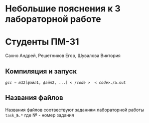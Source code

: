 # Небольшие пояснения к 3 лабораторной работе
# Студенты ПМ-31
Сахно Андрей, Решетников Егор, Шувалова Виктория
## Компиляция и запуск
<code>$gcc -m32 [файл1, файл2, ...]</code>
<code>$./a.out</code>
## Названия файлов
Названия файлов соотвествуют заданиям лабораторной работы
<code>task_№.*</code>
где № - номер задания
